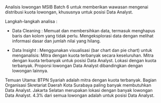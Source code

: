 Analisis lowongan MSIB Batch 6 untuk memberikan wawasan mengenai distribusi kuota lowongan, khususnya untuk posisi Data Analyst.

Langkah-langkah analisa :

- Data Cleaning :
Memuat dan membersihkan data, termasuk menghapus baris dan kolom yang tidak perlu.
Mengeksplorasi data dengan melihat informasi dasar dan jumlah nilai yang hilang.

- Data Insight :
Menggunakan visualisasi (bar chart dan pie chart) untuk menganalisis:
Mitra dengan kuota terbanyak secara keseluruhan.
Mitra dengan kuota terbanyak untuk posisi Data Analyst.
Lokasi dengan kuota terbanyak.
Proporsi lowongan Data Analyst dibandingkan dengan lowongan lainnya.

Temuan Utama:
BTPN Syariah adalah mitra dengan kuota terbanyak.
Bagian Organisasi Skretariat Daerah Kota Surabaya paling banyak membutuhkan Data Analyst.
Jakarta Selatan merupakan lokasi dengan banyak lowongan Data Analyst.
4.3% dari semua lowongan adalah untuk posisi Data Analyst.

